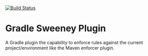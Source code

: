 [![Build Status](https://api.shippable.com/projects/54fcdb365ab6cc13529548b3/badge?branchName=master)](https://app.shippable.com/projects/54fcdb365ab6cc13529548b3/builds/latest)
# Gradle Sweeney Plugin
A Gradle plugin the capability to enforce rules against the current project/environment like the Maven enforcer plugin.

